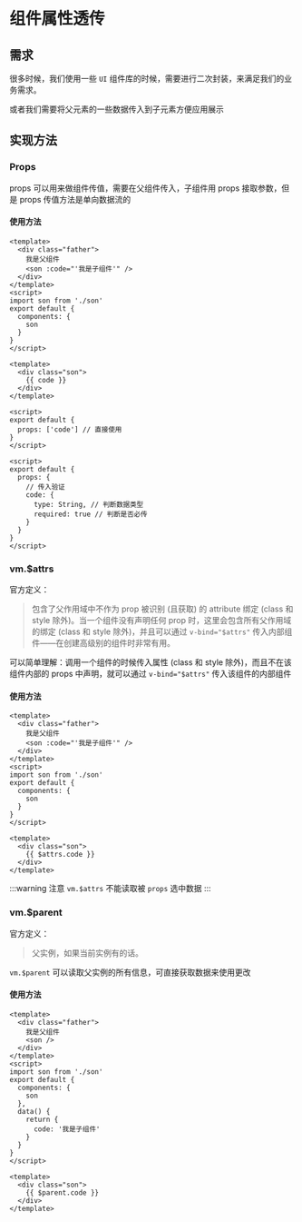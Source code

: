 # 组件属性透传

## 需求

很多时候，我们使用一些 `UI` 组件库的时候，需要进行二次封装，来满足我们的业务需求。

或者我们需要将父元素的一些数据传入到子元素方便应用展示

## 实现方法

### Props

props 可以用来做组件传值，需要在父组件传入，子组件用 props 接取参数，但是 props 传值方法是单向数据流的

#### 使用方法

```vue
<template>
  <div class="father">
    我是父组件
    <son :code="'我是子组件'" />
  </div>
</template>
<script>
import son from './son'
export default {
  components: {
    son
  }
}
</script>
```

```vue
<template>
  <div class="son">
    {{ code }}
  </div>
</template>

<script>
export default {
  props: ['code'] // 直接使用
}
</script>

<script>
export default {
  props: {
    // 传入验证
    code: {
      type: String, // 判断数据类型
      required: true // 判断是否必传
    }
  }
}
</script>
```

### vm.$attrs

官方定义：

> 包含了父作用域中不作为 prop 被识别 (且获取) 的 attribute 绑定 (class 和 style 除外)。当一个组件没有声明任何 prop 时，这里会包含所有父作用域的绑定 (class 和 style 除外)，并且可以通过 `v-bind="$attrs"` 传入内部组件——在创建高级别的组件时非常有用。

可以简单理解：调用一个组件的时候传入属性 (class 和 style 除外)，而且不在该组件内部的 props 中声明，就可以通过 `v-bind="$attrs"` 传入该组件的内部组件

#### 使用方法

```vue
<template>
  <div class="father">
    我是父组件
    <son :code="'我是子组件'" />
  </div>
</template>
<script>
import son from './son'
export default {
  components: {
    son
  }
}
</script>
```

```vue
<template>
  <div class="son">
    {{ $attrs.code }}
  </div>
</template>
```

:::warning 注意
`vm.$attrs` 不能读取被 `props` 选中数据
:::

### vm.$parent

官方定义：

> 父实例，如果当前实例有的话。

`vm.$parent` 可以读取父实例的所有信息，可直接获取数据来使用更改

#### 使用方法

```vue
<template>
  <div class="father">
    我是父组件
    <son />
  </div>
</template>
<script>
import son from './son'
export default {
  components: {
    son
  },
  data() {
    return {
      code: '我是子组件'
    }
  }
}
</script>
```

```vue
<template>
  <div class="son">
    {{ $parent.code }}
  </div>
</template>
```
